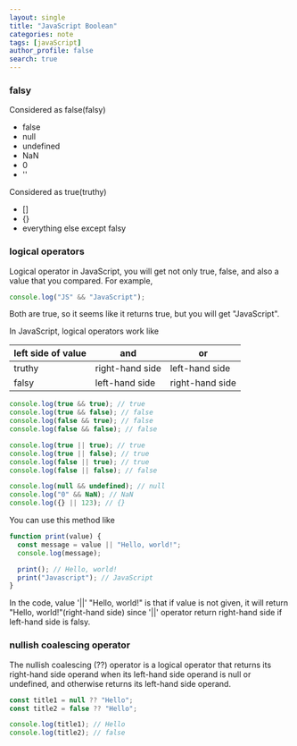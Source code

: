 ```yaml
---
layout: single
title: "JavaScript Boolean"
categories: note
tags: [javaScript]
author_profile: false
search: true
---
```


### falsy

Considered as false(falsy)

- false
- null
- undefined
- NaN
- 0
- ''

Considered as true(truthy)

- []
- {}
- everything else except falsy

### logical operators

Logical operator in JavaScript, you will get not only true, false, and also a value that you compared. For example,

```javascript
console.log("JS" && "JavaScript");
```

Both are true, so it seems like it returns true, but you will get "JavaScript".

In JavaScript, logical operators work like

| left side of value | and             | or              |
| ------------------ | --------------- | --------------- |
| truthy             | right-hand side | left-hand side  |
| falsy              | left-hand side  | right-hand side |

```javascript
console.log(true && true); // true
console.log(true && false); // false
console.log(false && true); // false
console.log(false && false); // false
```

```javascript
console.log(true || true); // true
console.log(true || false); // true
console.log(false || true); // true
console.log(false || false); // false
```

```javascript
console.log(null && undefined); // null
console.log("0" && NaN); // NaN
console.log({} || 123); // {}
```

You can use this method like

```javascript
function print(value) {
  const message = value || "Hello, world!";
  console.log(message);

  print(); // Hello, world!
  print("Javascript"); // JavaScript
}
```

In the code, value '||' "Hello, world!" is that if value is not given, it will return "Hello, world!"(right-hand side) since '||' operator return right-hand side if left-hand side is falsy.

### nullish coalescing operator

The nullish coalescing (??) operator is a logical operator that returns its right-hand side operand when its left-hand side operand is null or undefined, and otherwise returns its left-hand side operand.

```javascript
const title1 = null ?? "Hello";
const title2 = false ?? "Hello";

console.log(title1); // Hello
console.log(title2); // false
```
